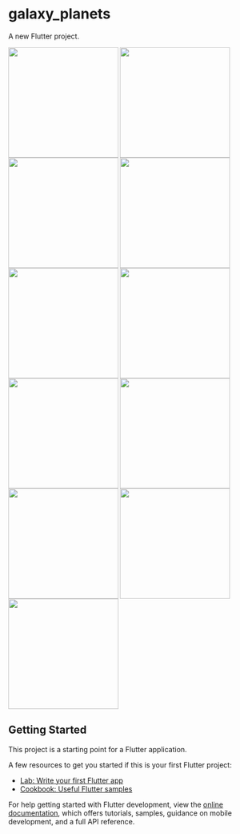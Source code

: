 # galaxy_planets

A new Flutter project.

<img align="left" src="https://github.com/sanjanasangani/galaxy_planets/assets/131368083/c5ce9eba-4566-4539-a2b3-51fb0975d7fe" width="220px">
<img src="https://github.com/sanjanasangani/galaxy_planets/assets/131368083/b5d30e31-6899-4ed3-a5eb-44572b96a9ca"width="220px">

<img align="left" src="https://github.com/sanjanasangani/galaxy_planets/assets/131368083/98c4cedb-4333-46ed-90ad-e3257cbaf685" width="220px">
<img align="left" src="https://github.com/sanjanasangani/galaxy_planets/assets/131368083/d8fa150a-f355-4a10-8c02-23f43ed603e0" width="220px">
<img src="https://github.com/sanjanasangani/galaxy_planets/assets/131368083/481ad619-ae4d-47a4-9963-9807f67b0881" width="220px">

<img align="left" src="https://github.com/sanjanasangani/galaxy_planets/assets/131368083/11cb19ce-15e4-4a37-acc9-4a30448cde7e" width="220px">
<img align="left" src="https://github.com/sanjanasangani/galaxy_planets/assets/131368083/332c0ca0-ea6d-42ae-9813-3af2cf489cde" width="220px">
<img src="https://github.com/sanjanasangani/galaxy_planets/assets/131368083/29e426f1-1a5d-4128-8976-c8df0ccba349" width="220px">

<img align="left" src="https://github.com/sanjanasangani/galaxy_planets/assets/131368083/c1c77489-6e58-4e8b-8ce9-6ce1f7374a49" width="220px">
<img align="left" src="https://github.com/sanjanasangani/galaxy_planets/assets/131368083/a8381791-8b72-4710-96b0-f97103fcabf1"width="220px">
<img src="https://github.com/sanjanasangani/galaxy_planets/assets/131368083/98bc22bd-3216-496d-bd54-c984c95da075" width="220px">

## Getting Started

This project is a starting point for a Flutter application.

A few resources to get you started if this is your first Flutter project:

- [Lab: Write your first Flutter app](https://docs.flutter.dev/get-started/codelab)
- [Cookbook: Useful Flutter samples](https://docs.flutter.dev/cookbook)

For help getting started with Flutter development, view the
[online documentation](https://docs.flutter.dev/), which offers tutorials,
samples, guidance on mobile development, and a full API reference.
